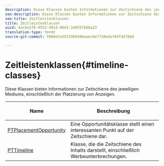 ```yaml
---
description: Diese Klassen bieten Informationen zur Zeitschiene des jeweiligen Mediums, einschließlich der Platzierung von Anzeigen.
seo-description: Diese Klassen bieten Informationen zur Zeitschiene des jeweiligen Mediums, einschließlich der Platzierung von Anzeigen.
seo-title: Zeitleistenklassen
title: Zeitleistenklassen
uuid: 4acbe2f8-9552-491d-8043-2e0557b66a23
translation-type: tm+mt
source-git-commit: 5908e5a3521966496aeec0ef730e4a704fddfb68

---
```



# Zeitleistenklassen{#timeline-classes}

Diese Klassen bieten Informationen zur Zeitschiene des jeweiligen Mediums, einschließlich der Platzierung von Anzeigen.

<table frame="all" colsep="1" rowsep="1" id="table_6752E908BA6546549619994A3F7D5F87"> 
 <thead> 
  <tr rowsep="1"> 
   <th colname="1" class="entry"> Name </th> 
   <th colname="2" class="entry"> <p>Beschreibung </p> </th> 
  </tr> 
 </thead>
 <tbody> 
  <tr rowsep="1"> 
   <td colname="1"> <a href="https://help.adobe.com/en_US/primetime/api/psdk/appledoc/Classes/PTPlacementOpportunity.html" format="html" scope="external"> PTPlacementOpportunity</a> </td> 
   <td colname="2"> Eine Opportunitätsklasse stellt einen interessanten Punkt auf der Zeitschiene dar. </td> 
  </tr> 
  <tr rowsep="1"> 
   <td colname="1"><a href="https://help.adobe.com/en_US/primetime/api/psdk/appledoc/Classes/PTTimeline.html" format="html" scope="external"> PTTimeline</a> </td> 
   <td colname="2"> Klasse, die die Zeitschiene des Inhalts darstellt, einschließlich Werbeunterbrechungen. </td> 
  </tr> 
 </tbody> 
</table>